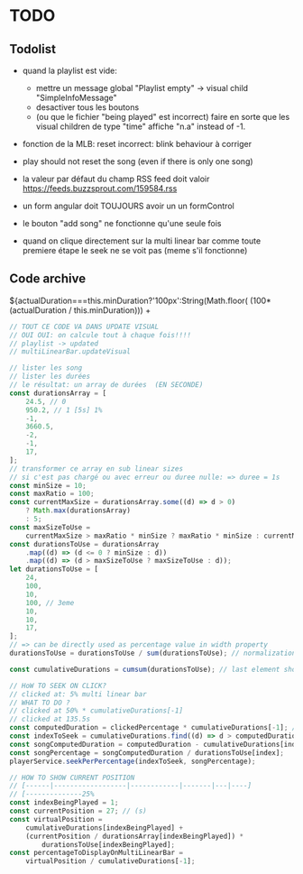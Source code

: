 # TODO

## Todolist

-  quand la playlist est vide:

   -  mettre un message global "Playlist empty" -> visual child "SimpleInfoMessage"
   -  desactiver tous les boutons
   -  (ou que le fichier "being played" est incorrect) faire en sorte que les visual children de type "time" affiche "n.a" instead of -1.

-  fonction de la MLB: reset incorrect: blink behaviour à corriger
-  play should not reset the song (even if there is only one song)

-  la valeur par défaut du champ RSS feed doit valoir https://feeds.buzzsprout.com/159584.rss
-  un form angular doit TOUJOURS avoir un un formControl

-  le bouton "add song" ne fonctionne qu'une seule fois
-  quand on clique directement sur la multi linear bar comme toute premiere étape le seek ne se voit pas (meme s'il fonctionne)

## Code archive

${actualDuration===this.minDuration?'100px':String(Math.floor(
(100\*(actualDuration / this.minDuration))) +

```javascript
// TOUT CE CODE VA DANS UPDATE VISUAL
// OUI OUI: on calcule tout à chaque fois!!!!
// playlist -> updated
// multiLinearBar.updateVisual

// lister les song
// lister les durées
// le résultat: un array de durées  (EN SECONDE)
const durationsArray = [
	24.5, // 0
	950.2, // 1 [5s] 1%
	-1,
	3660.5,
	-2,
	-1,
	17,
];
// transformer ce array en sub linear sizes
// si c'est pas chargé ou avec erreur ou duree nulle: => duree = 1s
const minSize = 10;
const maxRatio = 100;
const currentMaxSize = durationsArray.some((d) => d > 0)
	? Math.max(durationsArray)
	: 5;
const maxSizeToUse =
	currentMaxSize > maxRatio * minSize ? maxRatio * minSize : currentMaxSize;
const durationsToUse = durationsArray
	.map((d) => (d <= 0 ? minSize : d))
	.map((d) => (d > maxSizeToUse ? maxSizeToUse : d));
let durationsToUse = [
	24,
	100,
	10,
	100, // 3eme
	10,
	10,
	17,
];
// => can be directly used as percentage value in width property
durationsToUse = durationsToUse / sum(durationsToUse); // normalization => like percentage

const cumulativeDurations = cumsum(durationsToUse); // last element should equal 1

// HoW TO SEEK ON CLICK?
// clicked at: 5% multi linear bar
// WHAT TO DO ?
// clicked at 50% * cumulativeDurations[-1]
// clicked at 135.5s
const computedDuration = clickedPercentage * cumulativeDurations[-1]; //the last factor should be one)
const indexToSeek = cumulativeDurations.find((d) => d > computedDuration); // = 3
const songComputedDuration = computedDuration - cumulativeDurations[index]; // = 1.5
const songPercentage = songComputedDuration / durationsToUse[index];
playerService.seekPerPercentage(indexToSeek, songPercentage);

// HOW TO SHOW CURRENT POSITION
// [------|------------------|------------|-------|---|----]
// [--------------25%
const indexBeingPlayed = 1;
const currentPosition = 27; // (s)
const virtualPosition =
	cumulativeDurations[indexBeingPlayed] +
	(currentPosition / durationsArray[indexBeingPlayed]) *
		durationsToUse[indexBeingPlayed];
const percentageToDisplayOnMultiLinearBar =
	virtualPosition / cumulativeDurations[-1];
```
